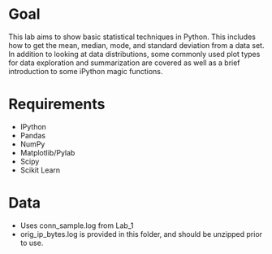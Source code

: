 # Goal
This lab aims to show basic statistical techniques in Python. This includes how to get the mean, median, mode, and standard deviation from a data set. In addition to looking at data distributions, some commonly used plot types for data exploration and summarization are covered as well as a brief introduction to some iPython magic functions.


# Requirements
* IPython
* Pandas
* NumPy
* Matplotlib/Pylab
* Scipy
* Scikit Learn

# Data
* Uses conn_sample.log from Lab_1
* orig_ip_bytes.log is provided in this folder, and should be unzipped prior to use.
